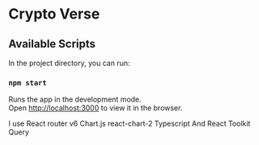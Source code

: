 # Crypto Verse

## Available Scripts

In the project directory, you can run:

### `npm start`

Runs the app in the development mode.\
Open [http://localhost:3000](http://localhost:3000) to view it in the browser.

I use React router v6
Chart.js
react-chart-2
Typescript
And React Toolkit Query
